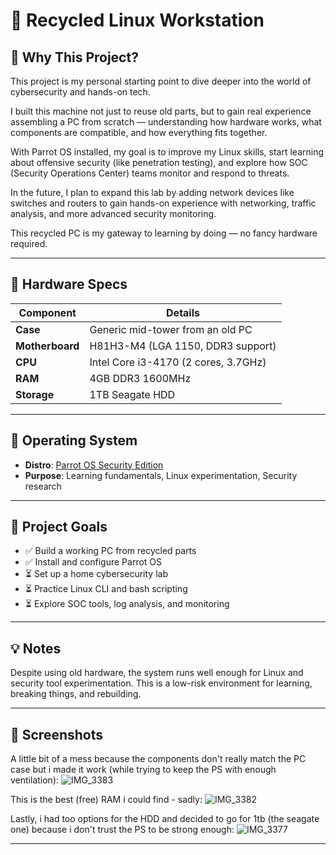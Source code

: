 # 🧰 Recycled Linux Workstation

## 🔐 Why This Project?

This project is my personal starting point to dive deeper into the world of cybersecurity and hands-on tech.

I built this machine not just to reuse old parts, but to gain real experience assembling a PC from scratch — understanding how hardware works, what components are compatible, and how everything fits together.

With Parrot OS installed, my goal is to improve my Linux skills, start learning about offensive security (like penetration testing), and explore how SOC (Security Operations Center) teams monitor and respond to threats.

In the future, I plan to expand this lab by adding network devices like switches and routers to gain hands-on experience with networking, traffic analysis, and more advanced security monitoring.

This recycled PC is my gateway to learning by doing — no fancy hardware required.

---

## 🧱 Hardware Specs

| Component         | Details                                |
|------------------|----------------------------------------|
| **Case**         | Generic mid-tower from an old PC       |
| **Motherboard**  | H81H3-M4 (LGA 1150, DDR3 support)       |
| **CPU**          | Intel Core i3-4170 (2 cores, 3.7GHz)    |
| **RAM**          | 4GB DDR3 1600MHz                        |
| **Storage**      | 1TB Seagate HDD                         |

---

## 🐧 Operating System

- **Distro**: [Parrot OS Security Edition](https://www.parrotsec.org/)
- **Purpose**: Learning fundamentals, Linux experimentation, Security research

---

## 🎯 Project Goals

- ✅ Build a working PC from recycled parts  
- ✅ Install and configure Parrot OS  
- ⏳ Set up a home cybersecurity lab  
- ⏳ Practice Linux CLI and bash scripting  
- ⏳ Explore SOC tools, log analysis, and monitoring  

---

## 💡 Notes

Despite using old hardware, the system runs well enough for Linux and security tool experimentation. This is a low-risk environment for learning, breaking things, and rebuilding.

---

## 📸 Screenshots
A little bit of a mess because the components don't really match the PC case but i made it work (while trying to keep the PS with enough ventilation):
![IMG_3383](https://github.com/user-attachments/assets/cbb1e6b2-3450-4d7e-97d7-e2660eebe96c)

This is the best (free) RAM i could find - sadly:
![IMG_3382](https://github.com/user-attachments/assets/7e49d9d9-8d95-42f0-8c2e-325efb8f8363)


Lastly, i had too options for the HDD and decided to go for 1tb (the seagate one) because i don't trust the PS to be strong enough:
![IMG_3377](https://github.com/user-attachments/assets/bb30fd4f-f547-4681-95d5-15482a1d7e0a)


---
